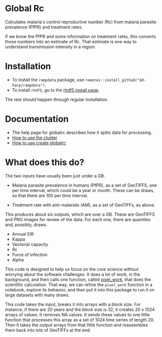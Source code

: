 # Global Rc

Calculates malaria's control reproductive number (Rc) from malaria parasite prevalence (PfPR)
and treatment rates.

If we know the PfPR and some information on treatment rates, this converts
those numbers into an estimate of Rc. That estimate is one way to understand
transmission intensity in a region.


# Installation

* To install the `rampdata` package, use `remotes::install_github("dd-harp/rampdata")`.
* To install `rhdf5`, go to the [rhdf5 install page](https://www.bioconductor.org/packages/release/bioc/html/rhdf5.html).

The rest should happen through regular installation.


# Documentation

* The help page for globalrc describes how it splits data for processing.
* [How to use the cluster](scripts/run_ramp.md)
* [How to use create globalrc](scripts/rc_kappa.md)


# What does this do?

The two inputs have usually been just under a GB.

* Malaria parasite prevalence in humans (PfPR), as a set of GeoTIFFS,
  one per time interval, which could be a year or month. These can be draws,
  so that there are 100 per time interval.

* Treatment rate with anti-malarials (AM), as a set of GeoTIFFs, as above.

This produces about six outputs, which are over a GB. These are GeoTIFFS
and PNG images for review of the data. For each one, there are quantiles
and, possibly, draws.

* Annual EIR
* Kappa
* Vectorial capacity
* Rc
* Force of infection
* Alpha

This code is designed to help us focus on the core science without
worrying about the software challenges. It does a lot of work,
in the background, and then calls one function, called
[pixel_work](R/pixel_work.R),
that does the scientific calculation. That way, we can refine the
`pixel_work` function in a notebook, explore its behavior, and then
put it into this package to run it on large datasets with many draws.

This code takes the input, breaks it into arrays with a block size.
For instance, if there are 20 years and the block size is 32, it
creates 20 x 1024 arrays of values. It removes NA values.
It sends these values to one little function that processes this 
array as a set of 1024 time series of length 20. Then it takes
the output arrays from that little function and reassembles them back
into lots of GeoTIFFs at the end.
